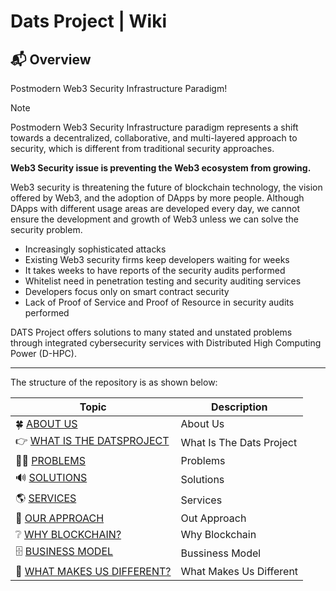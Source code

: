 # Dats Project | Wiki

## 📬 Overview
Postmodern Web3 Security Infrastructure Paradigm!

> [!NOTE]
> Postmodern Web3 Security Infrastructure paradigm represents a shift towards a decentralized, collaborative, and multi-layered approach to security, which is different from traditional security approaches.

**Web3 Security issue is preventing the Web3 ecosystem from growing.**

Web3 security is threatening the future of blockchain technology, the vision offered by Web3, and the adoption of DApps by more people. Although DApps with different usage areas are developed every day, we cannot ensure the development and growth of Web3 unless we can solve the security problem.

* Increasingly sophisticated attacks
* Existing Web3 security firms keep developers waiting for weeks
* It takes weeks to have reports of the security audits performed
* Whitelist need in penetration testing and security auditing services
* Developers focus only on smart contract security
* Lack of Proof of Service and Proof of Resource in security audits performed

DATS Project offers solutions to many stated and unstated problems through integrated cybersecurity services with Distributed High Computing Power (D-HPC).
___

The structure of the repository is as shown below:

| Topic                                                   | Description                                             |
| ------------------------------------------------------- | ------------------------------------------------------- |
| 🍀 [ABOUT US](about-us/)                                | About Us                                                |
| 👉 [WHAT IS THE DATSPROJECT](what-is-the-datsproject/)  | What Is The Dats Project                                |
| 👩‍🏫 [PROBLEMS](problems/)                                | Problems                                                |
| 🔊 [SOLUTIONS](solutions/)                              | Solutions                                               |
| 🌎 [SERVICES](services/)                                | Services                                                    |
| 📎 [OUR APPROACH](our-approach/)                        | Out Approach                                                  |
| ❔ [WHY BLOCKCHAIN?](why-blockchain/)                   | Why Blockchain                                                |
| 🗄️ [BUSINESS MODEL](bussiness-model/)                   | Bussiness Model                                               |
| 📑 [WHAT MAKES US DIFFERENT?](what-makes-us-different/) | What Makes Us Different                                       |
